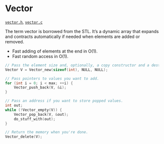 # Vector

[`vector.h`](./../src/vector.h), [`vector.c`](./../src/vector.c)

The term vector is borrowed from the STL. It’s a dynamic array that expands and contracts automatically if needed when elements are added or removed.

- Fast adding of elements at the end in O(1).
- Fast random access in O(1).

```C
// Pass the element size and, optionally, a copy constructor and a destructor for initialization.
Vector V = Vector_new(sizeof(int), NULL, NULL);

// Pass pointers to values you want to add.
for (int i = 0; i < max; ++i) {
    Vector_push_back(V, &i);
}

// Pass an address if you want to store popped values.
int out;
while (!Vector_empty(V)) {
    Vector_pop_back(V, &out);
    do_stuff_with(out);
}

// Return the memory when you're done.
Vector_delete(V);
```
